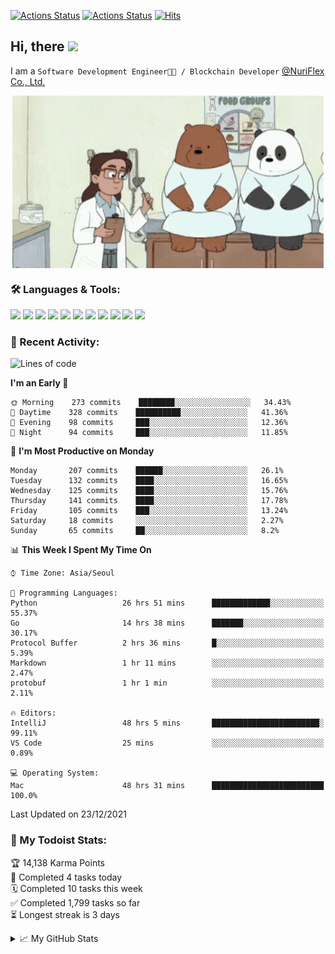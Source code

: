 
[![Actions Status](https://github.com/ddok2/ddok2/workflows/Todoist%20Readme/badge.svg)](https://github.com/ddok2/ddok2/actions)
[![Actions Status](https://github.com/ddok2/ddok2/workflows/wakatime-stats/badge.svg)](https://github.com/ddok2/ddok2/actions)
[![Hits](https://hits.seeyoufarm.com/api/count/incr/badge.svg?url=https%3A%2F%2Fgithub.com%2Fddok2&count_bg=%23FF9595&title_bg=%23555555&icon=github.svg&icon_color=%23FFFFFF&title=hits&edge_flat=false)](https://hits.seeyoufarm.com)

<!-- ![visitors](https://visitor-badge.laobi.icu/badge?page_id=ddok2.ddok2) -->
## Hi, there <img src="https://raw.githubusercontent.com/MartinHeinz/MartinHeinz/master/wave.gif" width="25px">

I am a `Software Development Engineer🧑‍💻 / Blockchain Developer` [@NuriFlex Co., Ltd.](https://nuriflex.com)


<p align="center">
<img align="center" alt="GIF" src="img/debugging.gif" />
</p>


### 🛠 Languages & Tools:
<p>
    <img src="https://img.shields.io/badge/go-%2300ADD8.svg?&style=for-the-badge&logo=go&logoColor=white"/>
    <img src="https://img.shields.io/badge/node.js%20-%2343853D.svg?&style=for-the-badge&logo=node.js&logoColor=white"/>
    <img src="https://img.shields.io/badge/javascript%20-%23323330.svg?&style=for-the-badge&logo=javascript&logoColor=%23F7DF1E"/>
    <img src="https://img.shields.io/badge/typescript%20-%23007ACC.svg?&style=for-the-badge&logo=typescript&logoColor=white"/>
    <img src="https://img.shields.io/badge/python%20-%2314354C.svg?&style=for-the-badge&logo=python&logoColor=white"/>
    <img src="https://img.shields.io/badge/react%20-%2320232a.svg?&style=for-the-badge&logo=react&logoColor=%2361DAFB"/>
    <img src="https://img.shields.io/badge/AWS%20-%23FF9900.svg?&style=for-the-badge&logo=amazon-aws&logoColor=white"/>
    <img src="https://img.shields.io/badge/Google%20Cloud%20-%234285F4.svg?&style=for-the-badge&logo=google-cloud&logoColor=white"/>
    <img src="https://img.shields.io/badge/docker%20-%230db7ed.svg?&style=for-the-badge&logo=docker&logoColor=white"/>
    <img src="https://img.shields.io/badge/kubernetes%20-%23326ce5.svg?&style=for-the-badge&logo=kubernetes&logoColor=white"/>
    <img src="https://img.shields.io/badge/ansible%20-%231A1918.svg?&style=for-the-badge&logo=ansible&logoColor=white"/>
</p>

### 🌈 Recent Activity:
<!--START_SECTION:waka-->
![Lines of code](https://img.shields.io/badge/From%20Hello%20World%20I%27ve%20Written-278%20Thousand%20lines%20of%20code-blue)

**I'm an Early 🐤** 

```text
🌞 Morning    273 commits    ████████░░░░░░░░░░░░░░░░░   34.43% 
🌆 Daytime    328 commits    ██████████░░░░░░░░░░░░░░░   41.36% 
🌃 Evening    98 commits     ███░░░░░░░░░░░░░░░░░░░░░░   12.36% 
🌙 Night      94 commits     ███░░░░░░░░░░░░░░░░░░░░░░   11.85%

```
📅 **I'm Most Productive on Monday** 

```text
Monday       207 commits    ██████░░░░░░░░░░░░░░░░░░░   26.1% 
Tuesday      132 commits    ████░░░░░░░░░░░░░░░░░░░░░   16.65% 
Wednesday    125 commits    ████░░░░░░░░░░░░░░░░░░░░░   15.76% 
Thursday     141 commits    ████░░░░░░░░░░░░░░░░░░░░░   17.78% 
Friday       105 commits    ███░░░░░░░░░░░░░░░░░░░░░░   13.24% 
Saturday     18 commits     ░░░░░░░░░░░░░░░░░░░░░░░░░   2.27% 
Sunday       65 commits     ██░░░░░░░░░░░░░░░░░░░░░░░   8.2%

```


📊 **This Week I Spent My Time On** 

```text
⌚︎ Time Zone: Asia/Seoul

💬 Programming Languages: 
Python                   26 hrs 51 mins      █████████████░░░░░░░░░░░░   55.37% 
Go                       14 hrs 38 mins      ███████░░░░░░░░░░░░░░░░░░   30.17% 
Protocol Buffer          2 hrs 36 mins       █░░░░░░░░░░░░░░░░░░░░░░░░   5.39% 
Markdown                 1 hr 11 mins        ░░░░░░░░░░░░░░░░░░░░░░░░░   2.47% 
protobuf                 1 hr 1 min          ░░░░░░░░░░░░░░░░░░░░░░░░░   2.11%

🔥 Editors: 
IntelliJ                 48 hrs 5 mins       ████████████████████████░   99.11% 
VS Code                  25 mins             ░░░░░░░░░░░░░░░░░░░░░░░░░   0.89%

💻 Operating System: 
Mac                      48 hrs 31 mins      █████████████████████████   100.0%

```


 Last Updated on 23/12/2021
<!--END_SECTION:waka-->

### 🚧 My Todoist Stats:
<!-- TODO-IST:START -->
🏆  14,138 Karma Points           
🌸  Completed 4 tasks today           
🗓  Completed 10 tasks this week           
✅  Completed 1,799 tasks so far           
⏳  Longest streak is 3 days
<!-- TODO-IST:END -->

<details>
<summary>📈 My GitHub Stats</summary>
<p align="center"> <img src="https://github-readme-stats.vercel.app/api?username=ddok2&show_icons=true" alt="ddok2" />
</details>
